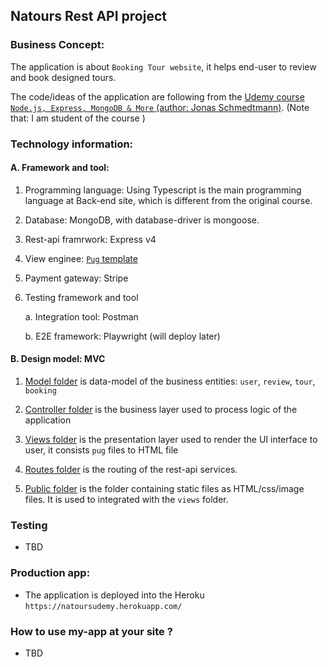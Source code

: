 ## Natours Rest API project

### Business Concept:

The application is about `Booking Tour website`, it helps end-user to review and book designed tours. 


The code/ideas of the application are following from the [Udemy course `Node.js, Express, MongoDB & More` (author: Jonas Schmedtmann)](https://www.udemy.com/course/nodejs-express-mongodb-bootcamp/). (Note that: I am student of the course )

### Technology information:

#### A. Framework and tool:

1. Programming language: Using Typescript is the main programming language at Back-end site, which is different from the original course.

2. Database: MongoDB, with database-driver is mongoose.

3. Rest-api framrwork: Express v4

4. View enginee: [`Pug` template](https://pugjs.org/)

5. Payment gateway: Stripe

6. Testing framework and tool

   a. Integration tool: Postman

   b. E2E framework: Playwright (will deploy later)

#### B. Design model: MVC

1. [Model folder](./src/models) is data-model of the business entities: `user`, `review`, `tour`, `booking`

2. [Controller folder](./src/controllers) is the business layer used to process logic of the application

3. [Views folder](./src/views) is the presentation layer used to render the UI interface to user, it consists `pug` files to HTML file

4. [Routes folder](./src/routes) is the routing of the rest-api services.

5. [Public folder](./src/public) is the folder containing static files as HTML/css/image files. It is used to integrated with the `views` folder.

### Testing

- TBD

### Production app:

- The application is deployed into the Heroku `https://natoursudemy.herokuapp.com/`


### How to use my-app at your site ?

- TBD